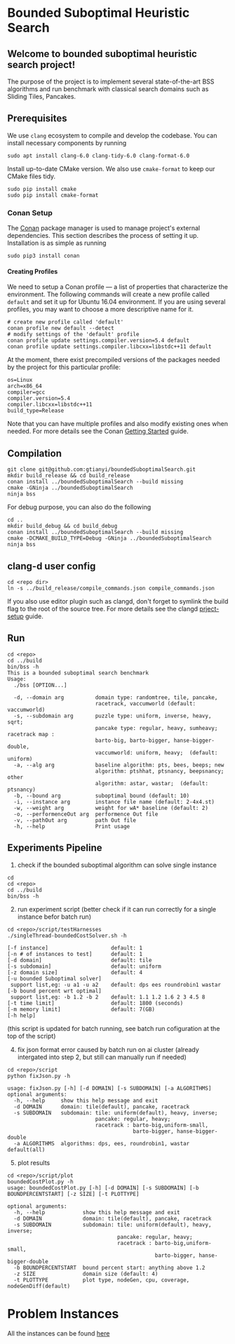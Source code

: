 # Bounded Suboptimal Heuristic Search

## Welcome to bounded suboptimal heuristic search project!
The purpose of the project is to implement several state-of-the-art BSS algorithms and run benchmark with classical search domains such as Sliding Tiles, Pancakes. 

## Prerequisites
We use `clang` ecosystem to compile and develop the codebase. You can install necessary components by running
```
sudo apt install clang-6.0 clang-tidy-6.0 clang-format-6.0
```

Install up-to-date CMake version. We also use `cmake-format` to keep our CMake files tidy.
```
sudo pip install cmake
sudo pip install cmake-format
``` 

### Conan Setup

The [Conan](https://conan.io) package manager is used to manage project's external
dependencies. This section describes the process of setting it up.  Installation is as simple as running

```
sudo pip3 install conan
```

#### Creating Profiles
We need to setup a Conan profile — a list of properties that characterize the
environment.  The following commands will create a new profile called `default` and set it up
for Ubuntu 16.04 environment.  If you are using several profiles, you may want to choose a
more descriptive name for it.
```
# create new profile called 'default'
conan profile new default --detect
# modify settings of the 'default' profile
conan profile update settings.compiler.version=5.4 default
conan profile update settings.compiler.libcxx=libstdc++11 default
```
At the moment, there exist precompiled versions of the packages needed by
the project for this particular profile:

```
os=Linux
arch=x86_64
compiler=gcc
compiler.version=5.4
compiler.libcxx=libstdc++11
build_type=Release
```

Note that you can have multiple profiles and also modify existing ones when needed.
For more details see the Conan [Getting Started](https://docs.conan.io/en/latest/getting_started.html) guide.


## Compilation
```
git clone git@github.com:gtianyi/boundedSuboptimalSearch.git
mkdir build_release && cd build_release
conan install ../boundedSuboptimalSearch --build missing
cmake -GNinja ../boundedSuboptimalSearch
ninja bss 
```
For debug purpose, you can also do the following
```
cd ..
mkdir build_debug && cd build_debug
conan install ../boundedSuboptimalSearch --build missing
cmake -DCMAKE_BUILD_TYPE=Debug -GNinja ../boundedSuboptimalSearch
ninja bss 
```

## clang-d user config
```
cd <repo dir>
ln -s ../build_release/compile_commands.json compile_commands.json
```
If you also use editor plugin such as clangd, don't forget to symlink the build flag to the root of the source tree. For more details see the clangd [prject-setup](https://clangd.llvm.org/installation.html#project-setup) guide.

## Run
```
cd <repo>
cd ../build
bin/bss -h
This is a bounded suboptimal search benchmark
Usage:
  ./bss [OPTION...]

  -d, --domain arg          domain type: randomtree, tile, pancake,
                            racetrack, vaccumworld (default: vaccumworld)
  -s, --subdomain arg       puzzle type: uniform, inverse, heavy, sqrt;
                            pancake type: regular, heavy, sumheavy; racetrack map :
                            barto-big, barto-bigger, hanse-bigger-double,
                            vaccumworld: uniform, heavy;  (default: uniform)
  -a, --alg arg             baseline algorithm: pts, bees, beeps; new
                            algorithm: ptshhat, ptsnancy, beepsnancy; other
                            algorithm: astar, wastar;  (default: ptsnancy)
  -b, --bound arg           suboptimal bound (default: 10)
  -i, --instance arg        instance file name (default: 2-4x4.st)
  -w, --weight arg          weight for wA* baseline (default: 2)
  -o, --performenceOut arg  performence Out file
  -v, --pathOut arg         path Out file
  -h, --help                Print usage

```

## Experiments Pipeline
1. check if the bounded suboptimal algorithm can solve single instance
```
cd 
cd <repo>
cd ../build
bin/bss -h
```

2. run experiment script
(better check if it can run correctly for a single instance befor batch run)
```
cd <repo>/script/testHarnesses
./singleThread-boundedCostSolver.sh -h

[-f instance]                    default: 1
[-n # of instances to test]      default: 1
[-d domain]                      default: tile
[-s subdomain]                   default: uniform
[-z domain size]                 default: 4
[-u bounded Suboptimal solver]
 support list,eg: -u a1 -u a2    default: dps ees roundrobin1 wastar
[-b bound percent wrt optimal]
 support list,eg: -b 1.2 -b 2    default: 1.1 1.2 1.6 2 3 4.5 8
[-t time limit]                  default: 1800 (seconds)
[-m memory limit]                default: 7(GB)
[-h help]
```
(this script is updated for batch running, see batch run cofiguration at the top of the script)

4. fix json format error caused by batch run on ai cluster (already intergated into step 2, but still can manually run if needed)
```
cd <repo>/script
python fixJson.py -h

usage: fixJson.py [-h] [-d DOMAIN] [-s SUBDOMAIN] [-a ALGORITHMS]
optional arguments:
  -h, --help     show this help message and exit
  -d DOMAIN      domain: tile(default), pancake, racetrack
  -s SUBDOMAIN   subdomain: tile: uniform(default), heavy, inverse; 
                            pancake: regular, heavy; 
                            racetrack : barto-big,uniform-small, 
                                        barto-bigger, hanse-bigger-double
  -a ALGORITHMS  algorithms: dps, ees, roundrobin1, wastar default(all)
```

5. plot results
```
cd <repo>/script/plot
boundedCostPlot.py -h
usage: boundedCostPlot.py [-h] [-d DOMAIN] [-s SUBDOMAIN] [-b BOUNDPERCENTSTART] [-z SIZE] [-t PLOTTYPE]

optional arguments:
  -h, --help            show this help message and exit
  -d DOMAIN             domain: tile(default), pancake, racetrack
  -s SUBDOMAIN          subdomain: tile: uniform(default), heavy, inverse; 
                                   pancake: regular, heavy; 
                                   racetrack : barto-big,uniform-small, 
                                               barto-bigger, hanse-bigger-double
  -b BOUNDPERCENTSTART  bound percent start: anything above 1.2
  -z SIZE               domain size (default: 4)
  -t PLOTTYPE           plot type, nodeGen, cpu, coverage, nodeGenDiff(default)
```

# Problem Instances
All the instances can be found [here](https://github.com/gtianyi/searchDomainInstanceFiles)
